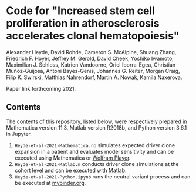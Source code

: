 # Code for "Increased stem cell proliferation in atherosclerosis accelerates clonal hematopoiesis"

Alexander Heyde, David Rohde, Cameron S. McAlpine, Shuang Zhang, Friedrich F. Hoyer, Jeffrey M. Gerold, David Cheek, Yoshiko Iwamoto, Maximilian J. Schloss, Katrien Vandoorne, Oriol Iborra-Egea, Christian Muñoz-Guijosa, Antoni Bayes-Genis, Johannes G. Reiter, Morgan Craig, Filip K. Swirski, Matthias Nahrendorf, Martin A. Nowak, Kamila Naxerova. 

Paper link forthcoming 2021.

Contents
--------------

The contents of this repository, listed below, were respectively prepared in Mathematica version 11.3, Matlab version R2018b, and Python version 3.6.1 in Jupyter.
1. `Heyde-et-al-2021-Mathematica.nb` simulates expected driver clone expansion in a patient and evaluates model sensitivity and can be executed using Mathematica or [Wolfram Player](https://www.wolfram.com/player/).
2. `Heyde-et-al-2021-Matlab.m` conducts driver clone simulations at the cohort level and can be executed with [Matlab](https://www.mathworks.com/products/matlab.html).
3. `Heyde-et-al-2021-Python.ipynb` runs the neutral variant process and can be executed at [mybinder.org](https://gesis.mybinder.org/binder/v2/gh/AlexHeyde/clonal-hematopoiesis/1a2a2d002afdd8b84c27b52b105bf770b686fd26).
